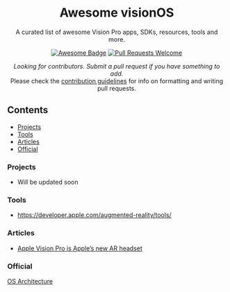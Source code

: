 <h1 align="center">
Awesome visionOS
</h1>

<div align="center">

<p align="center">
  A curated list of awesome Vision Pro apps, SDKs, resources, tools and more.
</p>

<p align="center">
  <a href="https://github.com/sindresorhus/awesome"><img alt="Awesome Badge" src="https://cdn.rawgit.com/sindresorhus/awesome/d7305f38d29fed78fa85652e3a63e154dd8e8829/media/badge.svg"></a>
  <a href="https://github.com/tobiasbueschel/awesome-WebAR/pulls"><img alt="Pull Requests Welcome" src="https://img.shields.io/badge/PRs-welcome-brightgreen.svg?style=flat-square"></a>
</p>

<p>
<i>Looking for contributors. Submit a pull request if you have something to add. </i><br>  
Please check the <a href="https://github.com/tobiasbueschel/awesome-WebAR/blob/master/contributing.md">contribution guidelines</a> for info on formatting and writing pull requests.
</p>

</div>

## Contents

- [Projects](#projects)
- [Tools](#tools)
- [Articles](#articles)
- [Official](#official)

### Projects

- Will be updated soon

### Tools

- https://developer.apple.com/augmented-reality/tools/

### Articles

- [Apple Vision Pro is Apple’s new AR headset](https://www.theverge.com/2023/6/5/23738968/apple-vision-pro-ar-headset-features-specs-price-release-date-wwdc-2023)

### Official

[OS Architecture](./os-architecture.png)
